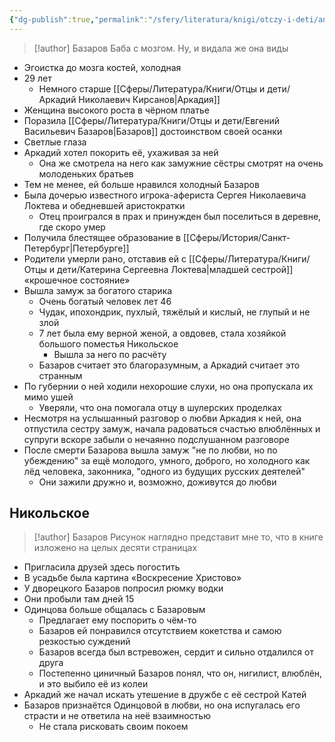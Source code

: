```yaml
---
{"dg-publish":true,"permalink":"/sfery/literatura/knigi/otczy-i-deti/anna-sergeevna-odinczova/","tags":["book"]}
---
```


> [!author] Базаров 
> Баба с мозгом. Ну, и видала же она виды
- Эгоистка до мозга костей, холодная
- 29 лет
	- Немного старше [[Сферы/Литература/Книги/Отцы и дети/Аркадий Николаевич Кирсанов\|Аркадия]]
- Женщина высокого роста в чёрном платье 
- Поразила [[Сферы/Литература/Книги/Отцы и дети/Евгений Васильевич Базаров\|Базаров]] достоинством своей осанки 
- Светлые глаза 
- Аркадий хотел покорить её, ухаживая за ней 
	- Она же смотрела на него как замужние сёстры смотрят на очень молоденьких братьев 
- Тем не менее, ей больше нравился холодный Базаров
- Была дочерью известного игрока-афериста Сергея Николаевича Локтева и обедневшей аристократки 
	- Отец проигрался в прах и принужден был поселиться в деревне, где скоро умер
- Получила блестящее образование в [[Сферы/История/Санкт-Петербург\|Петербурге]] 
- Родители умерли рано, отставив ей с [[Сферы/Литература/Книги/Отцы и дети/Катерина Сергеевна Локтева\|младшей сестрой]] «крошечное состояние»
- Вышла замуж за богатого старика 
	- Очень богатый человек лет 46
	- Чудак, ипохондрик, пухлый, тяжёлый и кислый, не глупый и не злой 
	- 7 лет была ему верной женой, а овдовев, стала хозяйкой большого поместья Никольское 
		- Вышла за него по расчёту 
	- Базаров считает это благоразумным, а Аркадий считает это странным
- По губернии о ней ходили нехорошие слухи, но она пропускала их мимо ушей 
	- Уверяли, что она помогала отцу в шулерских проделках
- Несмотря на услышанный разговор о любви Аркадия к ней, она отпустила сестру замуж, начала радоваться счастью влюблённых и супруги вскоре забыли о нечаянно подслушанном разговоре 
- После смерти Базарова вышла замуж "не по любви, но по убеждению" за ещё молодого, умного, доброго, но холодного как лёд человека, законника, "одного из будущих русских деятелей"
	- Они зажили дружно и, возможно, доживутся до любви 
## Никольское 
> [!author] Базаров 
> Рисунок наглядно представит мне то, что в книге изложено на целых десяти страницах
- Пригласила друзей здесь погостить
- В усадьбе была картина «Воскресение Христово»
- У дворецкого Базаров попросил рюмку водки
- Они пробыли там дней 15
- Одинцова больше общалась с Базаровым
	- Предлагает ему поспорить о чём-то 
	- Базаров ей понравился отсутствием кокетства и самою резкостью суждений 
	- Базаров всегда был встревожен, сердит и сильно отдалился от друга
	- Постепенно циничный Базаров понял, что он, нигилист, влюблён, и это выбило её из колеи 
- Аркадий же начал искать утешение в дружбе с её сестрой Катей 
- Базаров признаётся Одинцовой в любви, но она испугалась его страсти и не ответила на неё взаимностью 
	- Не стала рисковать своим покоем 